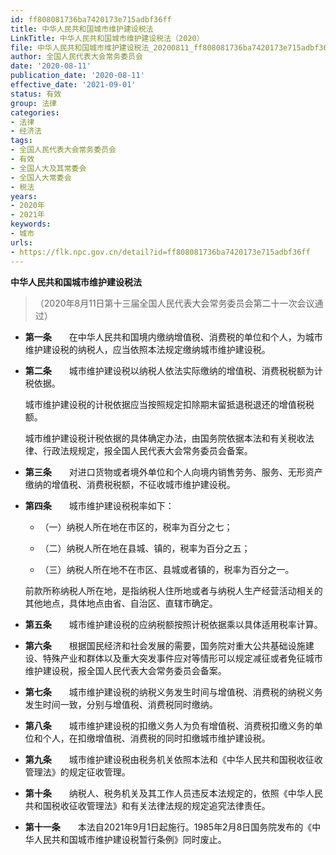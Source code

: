 ```yaml
---
id: ff808081736ba7420173e715adbf36ff
title: 中华人民共和国城市维护建设税法
LinkTitle: 中华人民共和国城市维护建设税法（2020）
file: 中华人民共和国城市维护建设税法_20200811_ff808081736ba7420173e715adbf36ff.docx
author: 全国人民代表大会常务委员会
date: '2020-08-11'
publication_date: '2020-08-11'
effective_date: '2021-09-01'
status: 有效
group: 法律
categories:
- 法律
- 经济法
tags:
- 全国人民代表大会常务委员会
- 有效
- 全国人大及其常委会
- 全国人大常委会
- 税法
years:
- 2020年
- 2021年
keywords:
- 城市
urls:
- https://flk.npc.gov.cn/detail?id=ff808081736ba7420173e715adbf36ff
---
```


**中华人民共和国城市维护建设税法**

> （2020年8月11日第十三届全国人民代表大会常务委员会第二十一次会议通过）

- **第一条**　　在中华人民共和国境内缴纳增值税、消费税的单位和个人，为城市维护建设税的纳税人，应当依照本法规定缴纳城市维护建设税。

- **第二条**　　城市维护建设税以纳税人依法实际缴纳的增值税、消费税税额为计税依据。

  城市维护建设税的计税依据应当按照规定扣除期末留抵退税退还的增值税税额。

  城市维护建设税计税依据的具体确定办法，由国务院依据本法和有关税收法律、行政法规规定，报全国人民代表大会常务委员会备案。

- **第三条**　　对进口货物或者境外单位和个人向境内销售劳务、服务、无形资产缴纳的增值税、消费税税额，不征收城市维护建设税。

- **第四条**　　城市维护建设税税率如下：

  - （一）纳税人所在地在市区的，税率为百分之七；

  - （二）纳税人所在地在县城、镇的，税率为百分之五；

  - （三）纳税人所在地不在市区、县城或者镇的，税率为百分之一。

  前款所称纳税人所在地，是指纳税人住所地或者与纳税人生产经营活动相关的其他地点，具体地点由省、自治区、直辖市确定。

- **第五条**　　城市维护建设税的应纳税额按照计税依据乘以具体适用税率计算。

- **第六条**　　根据国民经济和社会发展的需要，国务院对重大公共基础设施建设、特殊产业和群体以及重大突发事件应对等情形可以规定减征或者免征城市维护建设税，报全国人民代表大会常务委员会备案。

- **第七条**　　城市维护建设税的纳税义务发生时间与增值税、消费税的纳税义务发生时间一致，分别与增值税、消费税同时缴纳。

- **第八条**　　城市维护建设税的扣缴义务人为负有增值税、消费税扣缴义务的单位和个人，在扣缴增值税、消费税的同时扣缴城市维护建设税。

- **第九条**　　城市维护建设税由税务机关依照本法和《中华人民共和国税收征收管理法》的规定征收管理。

- **第十条**　　纳税人、税务机关及其工作人员违反本法规定的，依照《中华人民共和国税收征收管理法》和有关法律法规的规定追究法律责任。

- **第十一条**　　本法自2021年9月1日起施行。1985年2月8日国务院发布的《中华人民共和国城市维护建设税暂行条例》同时废止。
